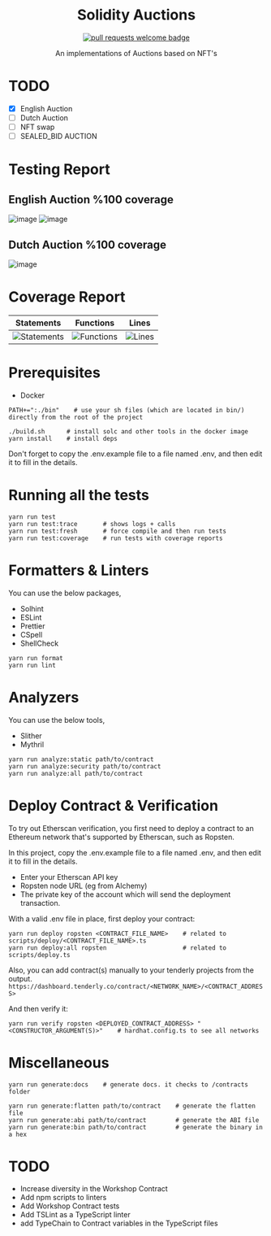 <div align="center">
  <h1 align="center">Solidity Auctions</h1>
  <p align="center">
<!--     <a href="https://github.com/sindresorhus/awesome">
      <img alt="awesome list badge" src="https://cdn.rawgit.com/sindresorhus/awesome/d7305f38d29fed78fa85652e3a63e154dd8e8829/media/badge.svg">
    </a>
    <a href="#buildstatus">
      <img alt="build status badge" src="https://github.com/bkrem/awesome-solidity/workflows/URLs/badge.svg">
    </a>
    <a href="https://github.com/bkrem/awesome-solidity/graphs/contributors">
      <img alt="GitHub contributors" src="https://img.shields.io/github/contributors/bkrem/awesome-solidity">
    </a> -->
    <a href="http://makeapullrequest.com">
      <img alt="pull requests welcome badge" src="https://img.shields.io/badge/PRs-welcome-brightgreen.svg?style=flat">
    </a>
<!--     <a href="https://gitcoin.co/grants/3371/awesome-solidity">
      <img alt="support via gitcoin badge" src="https://img.shields.io/badge/Support%20via-GitCoin-purple">
    </a> -->
  </p>
  
  <p align="center">An implementations of Auctions based on NFT's</p>
<!--   <p align="center">Please check the <a href="CONTRIBUTING.md">contribution guidelines</a> for information on formatting and writing pull requests.</p>
   -->
</div>

# TODO

- [x] English Auction
- [ ] Dutch Auction
- [ ] NFT swap
- [ ] SEALED_BID AUCTION

# Testing Report 

## English Auction %100 coverage

![image](https://user-images.githubusercontent.com/45846424/177055559-86d4313e-a232-4b0c-ae7a-874e01481f59.png)
![image](https://user-images.githubusercontent.com/45846424/177055569-9a410eb4-ae9e-4b22-94f1-250944c1de2a.png)

## Dutch Auction %100 coverage

![image](https://user-images.githubusercontent.com/45846424/177413153-7067d34a-97ce-48e7-ab2f-c3160f158668.png)

# Coverage Report

| Statements                                                                               | Functions                                                                              | Lines                                                                          |
| ---------------------------------------------------------------------------------------- | -------------------------------------------------------------------------------------- | ------------------------------------------------------------------------------ |
| ![Statements](https://img.shields.io/badge/statements-100%25-brightgreen.svg?style=flat) | ![Functions](https://img.shields.io/badge/functions-100%25-brightgreen.svg?style=flat) | ![Lines](https://img.shields.io/badge/lines-100%25-brightgreen.svg?style=flat) |

# Prerequisites

- Docker

```shell
PATH+=":./bin"    # use your sh files (which are located in bin/) directly from the root of the project
```

```shell
./build.sh      # install solc and other tools in the docker image
yarn install    # install deps
```

Don't forget to copy the .env.example file to a file named .env, and then edit it to fill in the details.

# Running all the tests

```shell
yarn run test
yarn run test:trace       # shows logs + calls
yarn run test:fresh       # force compile and then run tests
yarn run test:coverage    # run tests with coverage reports
```

# Formatters & Linters

You can use the below packages,

- Solhint
- ESLint
- Prettier
- CSpell
- ShellCheck

```shell
yarn run format
yarn run lint
```

# Analyzers

You can use the below tools,

- Slither
- Mythril

```shell
yarn run analyze:static path/to/contract
yarn run analyze:security path/to/contract
yarn run analyze:all path/to/contract
```

# Deploy Contract & Verification

To try out Etherscan verification, you first need to deploy a contract to an Ethereum network that's supported by Etherscan, such as Ropsten.

In this project, copy the .env.example file to a file named .env, and then edit it to fill in the details.

- Enter your Etherscan API key
- Ropsten node URL (eg from Alchemy)
- The private key of the account which will send the deployment transaction.

With a valid .env file in place, first deploy your contract:

```shell
yarn run deploy ropsten <CONTRACT_FILE_NAME>    # related to scripts/deploy/<CONTRACT_FILE_NAME>.ts
yarn run deploy:all ropsten                     # related to scripts/deploy.ts
```

Also, you can add contract(s) manually to your tenderly projects from the output.
`https://dashboard.tenderly.co/contract/<NETWORK_NAME>/<CONTRACT_ADDRESS>`

And then verify it:

```shell
yarn run verify ropsten <DEPLOYED_CONTRACT_ADDRESS> "<CONSTRUCTOR_ARGUMENT(S)>"    # hardhat.config.ts to see all networks
```

# Miscellaneous

```shell
yarn run generate:docs    # generate docs. it checks to /contracts folder
```

```shell
yarn run generate:flatten path/to/contract    # generate the flatten file
yarn run generate:abi path/to/contract        # generate the ABI file
yarn run generate:bin path/to/contract        # generate the binary in a hex
```

# TODO

- Increase diversity in the Workshop Contract
- Add npm scripts to linters
- Add Workshop Contract tests
- Add TSLint as a TypeScript linter
- add TypeChain to Contract variables in the TypeScript files
